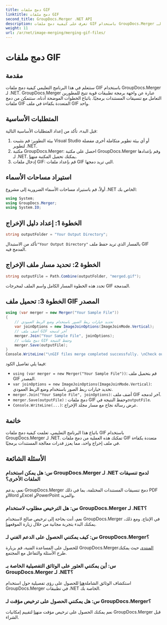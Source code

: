```yaml
---
title: دمج ملفات GIF
linktitle: دمج ملفات GIF
second_title: GroupDocs.Merger .NET API
description: تعرف على كيفية دمج ملفات GIF باستخدام GroupDocs.Merger لـ .NET. قم بدمج ملفات GIF متعددة برمجيًا مع تعليمات خطوة بخطوة.
weight: 11
url: /ar/net/image-merging/merging-gif-files/
---
```


# دمج ملفات GIF

## مقدمة
ستتعلم في هذا البرنامج التعليمي كيفية دمج ملفات GIF باستخدام GroupDocs.Merger لـ .NET. GroupDocs.Merger عبارة عن واجهة برمجة تطبيقات قوية تتيح للمطورين التعامل مع تنسيقات المستندات برمجيًا. باتباع الخطوات الموضحة أدناه، ستتمكن من دمج ملفات GIF المتعددة بكفاءة في ملف GIF واحد.
## المتطلبات الأساسية
قبل البدء، تأكد من إعداد المتطلبات الأساسية التالية:
1. بيئة التطوير: قم بتثبيت Visual Studio أو أي بيئة تطوير متكاملة أخرى مفضلة لتطوير .NET.
2.  مكتبة GroupDocs.Merger: احصل على مكتبة GroupDocs.Merger وقم بإعدادها لـ .NET. يمكنك تحميل المكتبة من[هنا](https://releases.groupdocs.com/merger/net/).
3. إدخال ملفات GIF: قم بإعداد ملفات GIF التي تريد دمجها.

## استيراد مساحات الأسماء
أولاً، قم باستيراد مساحات الأسماء الضرورية إلى مشروع .NET الخاص بك:
```csharp
using System; 
using GroupDocs.Merger;
using System.IO;
```
## الخطوة 1: إعداد دليل الإخراج
```csharp
string outputFolder = "Your Output Directory";
```
 تأكد من الاستبدال`"Your Output Directory"` بالمسار الذي تريد حفظ ملف GIF المدمج فيه.
## الخطوة 2: تحديد مسار ملف الإخراج
```csharp
string outputFile = Path.Combine(outputFolder, "merged.gif");
```
تحدد هذه الخطوة المسار الكامل واسم الملف لمخرجات GIF المدمجة.
## الخطوة 3: تحميل ملف GIF المصدر
```csharp
using (var merger = new Merger("Your Sample File"))
{
    // تحديد خيارات ربط الصور باستخدام وضع الربط العمودي
    var joinOptions = new ImageJoinOptions(ImageJoinMode.Vertical);
    // أضف ملف GIF آخر لدمجه
    merger.Join("Your Sample File", joinOptions);
    // دمج ملفات GIF وحفظ النتيجة
    merger.Save(outputFile);
}
Console.WriteLine("\nGIF files merge completed successfully. \nCheck output in {0}", outputFolder);
```
فيما يلي تفاصيل الكود:
- `using (var merger = new Merger("Your Sample File"))`: قم بتحميل ملف GIF المصدر.
- `var joinOptions = new ImageJoinOptions(ImageJoinMode.Vertical)`: تحديد خيارات ربط الصور باستخدام وضع الربط العمودي.
- `merger.Join("Your Sample File", joinOptions)`: أضف ملف GIF آخر لدمجه.
- `merger.Save(outputFile)` : دمج ملفات GIF وحفظ النتيجة في`outputFile`.
- `Console.WriteLine(...)`: عرض رسالة نجاح مع مسار مجلد الإخراج.

## خاتمة
باتباع هذا البرنامج التعليمي، تعلمت كيفية دمج ملفات GIF باستخدام GroupDocs.Merger لـ .NET. تمكنك هذه العملية من دمج ملفات GIF متعددة بكفاءة في ملف إخراج واحد، مما يعزز قدرات معالجة المستندات برمجيًا.

## الأسئلة الشائعة
### س: هل يمكن استخدام GroupDocs.Merger لـ .NET لدمج تنسيقات الملفات الأخرى؟
نعم، يدعم GroupDocs.Merger دمج تنسيقات المستندات المختلفة، بما في ذلك PDF وWord وExcel وPowerPoint والمزيد.
### س: هل الترخيص مطلوب لاستخدام GroupDocs.Merger لـ .NET؟
 نعم، أنت بحاجة إلى ترخيص صالح لاستخدام GroupDocs.Merger في الإنتاج. ومع ذلك، يمكنك البدء بتجربة مجانية من خلال زيارة الموقع[هنا](https://releases.groupdocs.com/).
### س: كيف يمكنني الحصول على الدعم الفني لـ GroupDocs.Merger؟
 للحصول على المساعدة الفنية، قم بزيارة GroupDocs.Merger[المنتدى](https://forum.groupdocs.com/c/merger/32) حيث يمكنك طرح الأسئلة والتفاعل مع المجتمع.
### س: أين يمكنني العثور على الوثائق التفصيلية الخاصة بـ GroupDocs.Merger لـ .NET؟
 استكشاف الوثائق الشاملة[هنا](https://tutorials.groupdocs.com/merger/net/) للحصول على رؤى تفصيلية حول استخدام GroupDocs.Merger في تطبيقات .NET الخاصة بك.
### س: هل يمكنني الحصول على ترخيص مؤقت لـ GroupDocs.Merger؟
 نعم يمكنك الحصول على ترخيص مؤقت من[هنا](https://purchase.groupdocs.com/temporary-license/) لتقييم إمكانيات GroupDocs.Merger قبل الشراء.